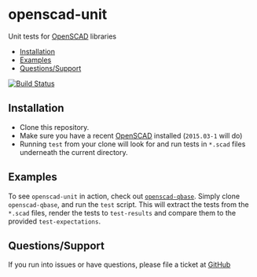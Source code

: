 # openscad-unit

Unit tests for [OpenSCAD](http://www.openscad.org/) libraries

* [Installation](#installation)
* [Examples](#examples)
* [Questions/Support](#questionssupport)

[![Build Status](https://travis-ci.org/little-blossom/openscad-unit.svg?branch=master)](https://travis-ci.org/little-blossom/openscad-unit)

## Installation

* Clone this repository.
* Make sure you have a recent [OpenSCAD](http://www.openscad.org/) installed (`2015.03-1` will do)
* Running `test` from your clone will look for and run tests in `*.scad` files underneath the current directory.

## Examples

To see `openscad-unit` in action, check out [`openscad-qbase`](https://github.com/little-blossom/openscad-qbase). Simply clone `openscad-qbase`, and run the `test` script. This will extract the tests from the `*.scad` files, render the tests to `test-results` and compare them to the provided `test-expectations`.

## Questions/Support

If you run into issues or have questions, please file a ticket at [GitHub](https://github.com/little-blossom/openscad-unit/issues/new)
